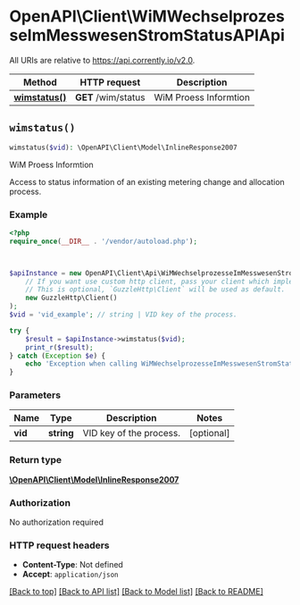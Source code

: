 # OpenAPI\Client\WiMWechselprozesseImMesswesenStromStatusAPIApi

All URIs are relative to https://api.corrently.io/v2.0.

Method | HTTP request | Description
------------- | ------------- | -------------
[**wimstatus()**](WiMWechselprozesseImMesswesenStromStatusAPIApi.md#wimstatus) | **GET** /wim/status | WiM Proess Informtion


## `wimstatus()`

```php
wimstatus($vid): \OpenAPI\Client\Model\InlineResponse2007
```

WiM Proess Informtion

Access to status information of an existing metering change and allocation process.

### Example

```php
<?php
require_once(__DIR__ . '/vendor/autoload.php');



$apiInstance = new OpenAPI\Client\Api\WiMWechselprozesseImMesswesenStromStatusAPIApi(
    // If you want use custom http client, pass your client which implements `GuzzleHttp\ClientInterface`.
    // This is optional, `GuzzleHttp\Client` will be used as default.
    new GuzzleHttp\Client()
);
$vid = 'vid_example'; // string | VID key of the process.

try {
    $result = $apiInstance->wimstatus($vid);
    print_r($result);
} catch (Exception $e) {
    echo 'Exception when calling WiMWechselprozesseImMesswesenStromStatusAPIApi->wimstatus: ', $e->getMessage(), PHP_EOL;
}
```

### Parameters

Name | Type | Description  | Notes
------------- | ------------- | ------------- | -------------
 **vid** | **string**| VID key of the process. | [optional]

### Return type

[**\OpenAPI\Client\Model\InlineResponse2007**](../Model/InlineResponse2007.md)

### Authorization

No authorization required

### HTTP request headers

- **Content-Type**: Not defined
- **Accept**: `application/json`

[[Back to top]](#) [[Back to API list]](../../README.md#endpoints)
[[Back to Model list]](../../README.md#models)
[[Back to README]](../../README.md)
